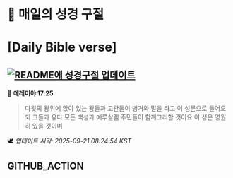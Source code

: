# 🙏 매일의 성경 구절
# [Daily Bible verse]
## [![README에 성경구절 업데이트](https://github.com/DONGSUKA/first_test/actions/workflows/update-readme-bible.yml/badge.svg)](https://github.com/DONGSUKA/first_test/actions/workflows/update-readme-bible.yml)
<!-- START_BIBLE_VERSE -->
📖 **예레미야 17:25**
> 다윗의 왕위에 앉아 있는 왕들과 고관들이 병거와 말을 타고 이 성문으로 들어오되 그들과 유다 모든 백성과 예루살렘 주민들이 함께그리할 것이요 이 성은 영원히 있을 것이며

🕊️ _업데이트 시각: 2025-09-21 08:24:54 KST_
  <!-- END_BIBLE_VERSE -->
## GITHUB_ACTION
